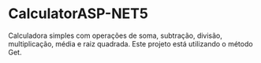# CalculatorASP-NET5
Calculadora simples com operações de soma, subtração, divisão, multiplicação, média e raiz quadrada. Este projeto está utilizando o método Get.
